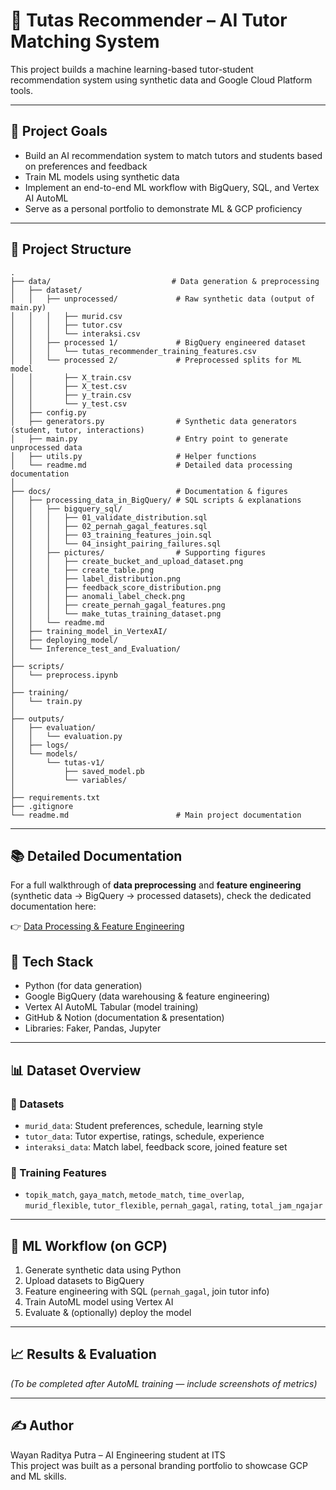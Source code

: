 # 🎯 Tutas Recommender – AI Tutor Matching System

This project builds a machine learning-based tutor-student recommendation system using synthetic data and Google Cloud Platform tools.

---

## 🚀 Project Goals
- Build an AI recommendation system to match tutors and students based on preferences and feedback
- Train ML models using synthetic data
- Implement an end-to-end ML workflow with BigQuery, SQL, and Vertex AI AutoML
- Serve as a personal portfolio to demonstrate ML & GCP proficiency

---
## 📂 Project Structure

```plaintext
.
├── data/                           # Data generation & preprocessing
│   ├── dataset/
│   │   ├── unprocessed/             # Raw synthetic data (output of main.py)
│   │   │   ├── murid.csv
│   │   │   ├── tutor.csv
│   │   │   └── interaksi.csv
│   │   ├── processed 1/             # BigQuery engineered dataset
│   │   │   └── tutas_recommender_training_features.csv
│   │   └── processed 2/             # Preprocessed splits for ML model
│   │       ├── X_train.csv
│   │       ├── X_test.csv
│   │       ├── y_train.csv
│   │       └── y_test.csv
│   ├── config.py
│   ├── generators.py                # Synthetic data generators (student, tutor, interactions)
│   ├── main.py                      # Entry point to generate unprocessed data
│   ├── utils.py                     # Helper functions
│   └── readme.md                    # Detailed data processing documentation
│
├── docs/                            # Documentation & figures
│   ├── processing_data_in_BigQuery/ # SQL scripts & explanations
│   │   ├── bigquery_sql/
│   │   │   ├── 01_validate_distribution.sql
│   │   │   ├── 02_pernah_gagal_features.sql
│   │   │   ├── 03_training_features_join.sql
│   │   │   └── 04_insight_pairing_failures.sql
│   │   ├── pictures/                # Supporting figures
│   │   │   ├── create_bucket_and_upload_dataset.png
│   │   │   ├── create_table.png
│   │   │   ├── label_distribution.png
│   │   │   ├── feedback_score_distribution.png
│   │   │   ├── anomali_label_check.png
│   │   │   ├── create_pernah_gagal_features.png
│   │   │   └── make_tutas_training_dataset.png
│   │   └── readme.md
│   ├── training_model_in_VertexAI/
│   ├── deploying_model/
│   └── Inference_test_and_Evaluation/
│
├── scripts/
│   └── preprocess.ipynb
│
├── training/
│   └── train.py
│
├── outputs/
│   ├── evaluation/
│   │   └── evaluation.py
│   ├── logs/
│   └── models/
│       └── tutas-v1/
│           ├── saved_model.pb
│           └── variables/
│
├── requirements.txt
├── .gitignore
└── readme.md                        # Main project documentation

```
---
## 📚 Detailed Documentation

For a full walkthrough of **data preprocessing** and **feature engineering** (synthetic data → BigQuery → processed datasets), check the dedicated documentation here:

👉 [Data Processing & Feature Engineering](data/readme.md)


## 🧱 Tech Stack
- Python (for data generation)
- Google BigQuery (data warehousing & feature engineering)
- Vertex AI AutoML Tabular (model training)
- GitHub & Notion (documentation & presentation)
- Libraries: Faker, Pandas, Jupyter

---

## 📊 Dataset Overview

### 📁 Datasets
- `murid_data`: Student preferences, schedule, learning style
- `tutor_data`: Tutor expertise, ratings, schedule, experience
- `interaksi_data`: Match label, feedback score, joined feature set

### 🧠 Training Features
- `topik_match`, `gaya_match`, `metode_match`, `time_overlap`,  
  `murid_flexible`, `tutor_flexible`, `pernah_gagal`, `rating`, `total_jam_ngajar`

---

## 🔄 ML Workflow (on GCP)
1. Generate synthetic data using Python
2. Upload datasets to BigQuery
3. Feature engineering with SQL (`pernah_gagal`, join tutor info)
4. Train AutoML model using Vertex AI
5. Evaluate & (optionally) deploy the model

---

## 📈 Results & Evaluation
_(To be completed after AutoML training — include screenshots of metrics)_

---

## ✍️ Author
Wayan Raditya Putra – AI Engineering student at ITS  
This project was built as a personal branding portfolio to showcase GCP and ML skills.
